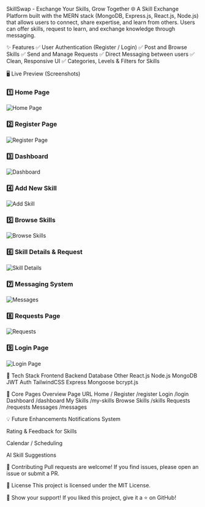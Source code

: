 SkillSwap - Exchange Your Skills, Grow Together 🌐
A Skill Exchange Platform built with the MERN stack (MongoDB, Express.js, React.js, Node.js) that allows users to connect, share expertise, and learn from others. Users can offer skills, request to learn, and exchange knowledge through messaging.

✨ Features
✅ User Authentication (Register / Login)
✅ Post and Browse Skills
✅ Send and Manage Requests
✅ Direct Messaging between users
✅ Clean, Responsive UI
✅ Categories, Levels & Filters for Skills

🖥️ Live Preview (Screenshots)
### 1️⃣ Home Page  
![Home Page](assets/home.png)  

### 2️⃣ Register Page  
![Register Page](assets/register.png)  

### 3️⃣ Dashboard  
![Dashboard](assets/dashboard.png)  

### 4️⃣ Add New Skill  
![Add Skill](assets/add-skill.png)  

### 5️⃣ Browse Skills  
![Browse Skills](assets/browse-skills.png)  

### 6️⃣ Skill Details & Request  
![Skill Details](assets/skill-details.png)  

### 7️⃣ Messaging System  
![Messages](assets/messages.png)  

### 8️⃣ Requests Page  
![Requests](assets/requests.png)  

### 9️⃣ Login Page  
![Login Page](assets/login.png)  

🚀 Tech Stack
Frontend	Backend	Database	Other
React.js	Node.js	MongoDB	JWT Auth
TailwindCSS	Express	Mongoose	bcrypt.js


📌 Core Pages Overview
Page	URL
Home	/
Register	/register
Login	/login
Dashboard	/dashboard
My Skills	/my-skills
Browse Skills	/skills
Requests	/requests
Messages	/messages

💡 Future Enhancements
Notifications System

Rating & Feedback for Skills

Calendar / Scheduling

AI Skill Suggestions

🤝 Contributing
Pull requests are welcome!
If you find issues, please open an issue or submit a PR.

📄 License
This project is licensed under the MIT License.

🌟 Show your support!
If you liked this project, give it a ⭐️ on GitHub!

